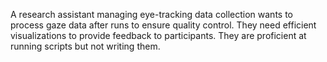 A research assistant managing eye-tracking data collection wants to process gaze data after runs to ensure quality control. They need efficient visualizations to provide feedback to participants. They are proficient at running scripts but not writing them.